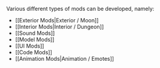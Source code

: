 Various different types of mods can be developed, namely:
- [[Exterior Mods|Exterior / Moon]]
- [[Interior Mods|Interior / Dungeon]]
- [[Sound Mods]]
- [[Model Mods]]
- [[UI Mods]]
- [[Code Mods]]
- [[Animation Mods|Animation / Emotes]]